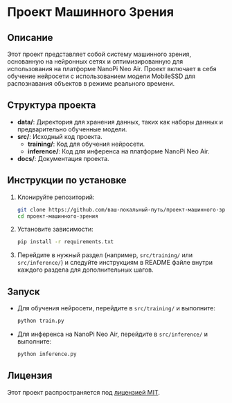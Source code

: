 # Проект Машинного Зрения

## Описание

Этот проект представляет собой систему машинного зрения, основанную на нейронных сетях и оптимизированную для использования на платформе NanoPi Neo Air. Проект включает в себя обучение нейросети с использованием модели MobileSSD для распознавания объектов в режиме реального времени.

## Структура проекта

- **data/**: Директория для хранения данных, таких как наборы данных и предварительно обученные модели.
- **src/**: Исходный код проекта.
  - **training/**: Код для обучения нейросети.
  - **inference/**: Код для инференса на платформе NanoPi Neo Air.
- **docs/**: Документация проекта.

## Инструкции по установке

1. Клонируйте репозиторий:

    ```bash
    git clone https://github.com/ваш-локальный-путь/проект-машинного-зрения.git
    cd проект-машинного-зрения
    ```

2. Установите зависимости:

    ```bash
    pip install -r requirements.txt
    ```

3. Перейдите в нужный раздел (например, `src/training/` или `src/inference/`) и следуйте инструкциям в README файле внутри каждого раздела для дополнительных шагов.

## Запуск

- Для обучения нейросети, перейдите в `src/training/` и выполните:

    ```bash
    python train.py
    ```

- Для инференса на NanoPi Neo Air, перейдите в `src/inference/` и выполните:

    ```bash
    python inference.py
    ```

## Лицензия

Этот проект распространяется под [лицензией MIT](LICENSE).
